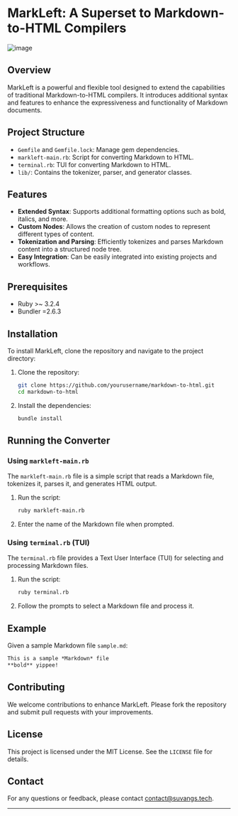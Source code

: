 # MarkLeft: A Superset to Markdown-to-HTML Compilers

![image](https://github.com/user-attachments/assets/b73b1753-8b48-4036-a0e3-8b1fba47d223)


## Overview

MarkLeft is a powerful and flexible tool designed to extend the capabilities of traditional Markdown-to-HTML compilers. It introduces additional syntax and features to enhance the expressiveness and functionality of Markdown documents.

## Project Structure

- `Gemfile` and `Gemfile.lock`: Manage gem dependencies.
- `markleft-main.rb`: Script for converting Markdown to HTML.
- `terminal.rb`: TUI for converting Markdown to HTML.
- `lib/`: Contains the tokenizer, parser, and generator classes.

## Features

- **Extended Syntax**: Supports additional formatting options such as bold, italics, and more.
- **Custom Nodes**: Allows the creation of custom nodes to represent different types of content.
- **Tokenization and Parsing**: Efficiently tokenizes and parses Markdown content into a structured node tree.
- **Easy Integration**: Can be easily integrated into existing projects and workflows.

## Prerequisites

- Ruby >~ 3.2.4
- Bundler =2.6.3

## Installation

To install MarkLeft, clone the repository and navigate to the project directory:

1. Clone the repository:
   ```sh
   git clone https://github.com/yourusername/markdown-to-html.git
   cd markdown-to-html
   ```

2. Install the dependencies:
   ```sh
   bundle install
   ```

## Running the Converter

### Using `markleft-main.rb`

The `markleft-main.rb` file is a simple script that reads a Markdown file, tokenizes it, parses it, and generates HTML output.

1. Run the script:
   ```sh
   ruby markleft-main.rb
   ```

2. Enter the name of the Markdown file when prompted.

### Using `terminal.rb` (TUI)

The `terminal.rb` file provides a Text User Interface (TUI) for selecting and processing Markdown files.

1. Run the script:
   ```sh
   ruby terminal.rb
   ```

2. Follow the prompts to select a Markdown file and process it.



## Example

Given a sample Markdown file `sample.md`:

```markdown
This is a sample *Markdown* file
**bold** yippee!
```

## Contributing

We welcome contributions to enhance MarkLeft. Please fork the repository and submit pull requests with your improvements.

## License

This project is licensed under the MIT License. See the `LICENSE` file for details.

## Contact

For any questions or feedback, please contact [contact@suvangs.tech](mailto:contact@suvangs.tech).

---
